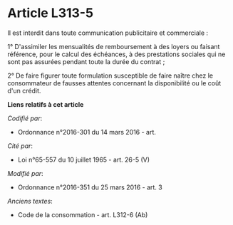 # Article L313-5

Il est interdit dans toute communication publicitaire et commerciale : 

1° D'assimiler les mensualités de remboursement à des loyers ou faisant référence, pour le calcul des échéances, à des
prestations sociales qui ne sont pas assurées pendant toute la durée du contrat ; 

2° De faire figurer toute formulation susceptible de faire naître chez le consommateur de fausses attentes concernant la
disponibilité ou le coût d'un crédit.

**Liens relatifs à cet article**

_Codifié par_:

  - Ordonnance n°2016-301 du 14 mars 2016 - art.

_Cité par_:

  - Loi n°65-557 du 10 juillet 1965 - art. 26-5 (V)

_Modifié par_:

  - Ordonnance n°2016-351 du 25 mars 2016 - art. 3

_Anciens textes_:

  - Code de la consommation - art. L312-6 (Ab)
